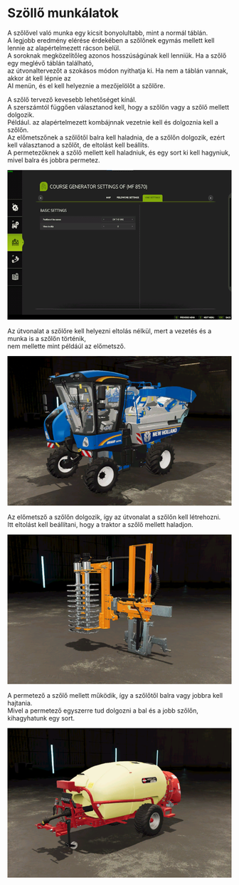 # Szöllő munkálatok  
A szőlővel való munka egy kicsit bonyolultabb, mint a normál táblán.  
A legjobb eredmény elérése érdekében a szőlőnek egymás mellett kell lennie az alapértelmezett rácson belül.  
A soroknak megközelítőleg azonos hosszúságúnak kell lenniük. Ha a szőlő egy meglévő táblán található,  
az útvonaltervezőt a szokásos módon nyithatja ki. Ha nem a táblán vannak, akkor át kell lépnie az  
AI menün, és el kell helyeznie a mezőjelölőt a szőlőre.  
  

  
A szőlő tervező kevesebb lehetőséget kínál.  
A szerszámtól függően választanod kell, hogy a szőlőn vagy a szőlő mellett dolgozik.  
Például. az alapértelmezett kombájnnak vezetnie kell és dolgoznia kell a szőlőn.  
      Az előmetszőnek a szőlőtől balra kell haladnia, de a szőlőn dolgozik, ezért kell választanod a szőlőt, de eltolást kell beállíts.  
      A permetezőknek a szőlő mellett kell haladniuk, és egy sort ki kell hagyniuk, mivel balra és jobbra permetez.  


![Image](../assets/images/vineworkgen_0_0_765_510.png)

  
Az útvonalat a szőlőre kell helyezni eltolás nélkül, mert a vezetés és a munka is a szőlőn történik,  
nem mellette mint példáúl az előmetsző.  


![Image](../assets/images/vineworkharvest_0_0_765_510.png)

  
Az előmetsző a szőlőn dolgozik, így az útvonalat a szőlőn kell létrehozni.  
Itt eltolást kell beállítani, hogy a traktor a szőlő mellett haladjon.  


![Image](../assets/images/vineworkpruner_0_0_765_510.png)

  
A permetező a szőlő mellett működik, így a szőlőtől balra vagy jobbra kell hajtania.  
Mivel a permetező egyszerre tud dolgozni a bal és a jobb szőlőn, kihagyhatunk egy sort.  


![Image](../assets/images/vineworkspray_0_0_765_510.png)

